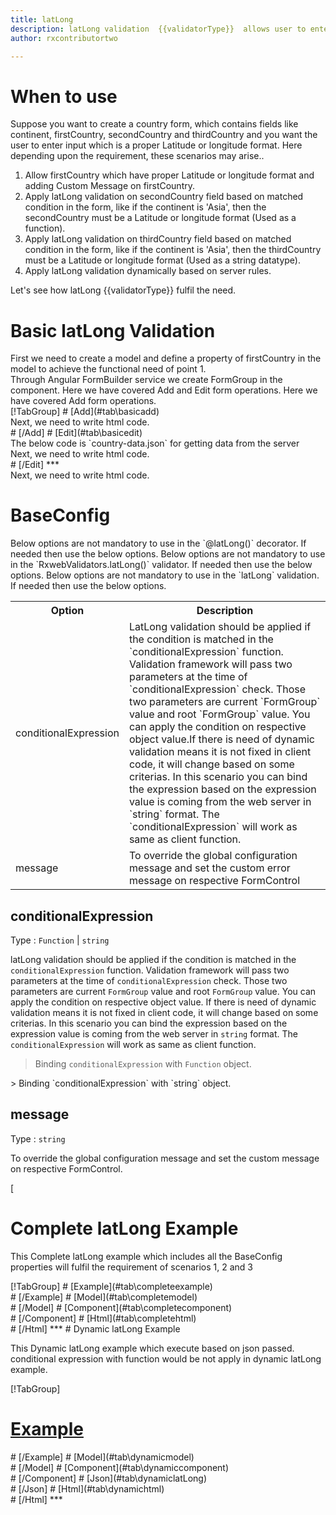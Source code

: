 ```yaml
---
title: latLong
description: latLong validation  {{validatorType}}  allows user to enter the input which is valid Latitude or longitude.
author: rxcontributortwo

---
```

# When to use
Suppose you want to create a country form, which contains fields like continent, firstCountry, secondCountry and thirdCountry and you want the user to enter input which is a proper Latitude or longitude format. Here depending upon the requirement, these scenarios may arise..
<ol class='showHideElement'>
  <li>Allow firstCountry which have proper Latitude or longitude format and adding Custom Message on firstCountry.</li>
  <li>Apply latLong validation on secondCountry field based on matched condition in the form, like if the continent is 'Asia', then the secondCountry must be a Latitude or longitude format (Used as a function).</li>
  <li>Apply latLong validation on thirdCountry field based on matched condition in the form, like if the continent is 'Asia', then the thirdCountry must be a Latitude or longitude format (Used as a string datatype).</li>
  <data-scope scope="['decorator','validator']">
  <li>Apply latLong validation dynamically based on server rules.</li>
  </data-scope>
</ol>
Let's see how latLong  {{validatorType}}  fulfil the need.

# Basic latLong Validation
<data-scope scope="['decorator','template-driven-directives','template-driven-decorators']">
First we need to create a model and define a property of firstCountry in the model to achieve the functional need of point 1.
<div component="app-code" key="latLong-add-model"></div> 
</data-scope>
Through Angular FormBuilder service we create FormGroup in the component.
<data-scope scope="['decorator']">
Here we have covered Add and Edit form operations. 
</data-scope>

<data-scope scope="['validator','template-driven-directives','template-driven-decorators']">
Here we have covered Add form operations. 
</data-scope>

<data-scope scope="['decorator']">
<div component="app-tabs" key="basic-operations"></div>
[!TabGroup]
# [Add](#tab\basicadd)
<div component="app-code" key="latLong-add-component"></div> 
Next, we need to write html code.
<div component="app-code" key="latLong-add-html"></div> 
<div component="app-example-runner" ref-component="app-latLong-add"></div>
# [/Add]
# [Edit](#tab\basicedit)
<div component="app-code" key="latLong-edit-component"></div>
The below code is `country-data.json` for getting data from the server 
<div component="app-code" key="latLong-edit-json"></div>  
Next, we need to write html code.
<div component="app-code" key="latLong-edit-html"></div> 
<div component="app-example-runner" ref-component="app-latLong-edit"></div>
# [/Edit]
***
</data-scope>

<data-scope scope="['validator','template-driven-directives','template-driven-decorators']">
<div component="app-code" key="latLong-add-component"></div> 
Next, we need to write html code.
<div component="app-code" key="latLong-add-html"></div> 
<div component="app-example-runner" ref-component="app-latLong-add"></div>
</data-scope>

# BaseConfig
<data-scope scope="['decorator']">
Below options are not mandatory to use in the `@latLong()` decorator. If needed then use the below options.
</data-scope>
<data-scope scope="['validator']">
Below options are not mandatory to use in the `RxwebValidators.latLong()` validator. If needed then use the below options.
</data-scope>
<data-scope scope="['template-driven-directives','template-driven-decorators']">
Below options are not mandatory to use in the `latLong` validation. If needed then use the below options.
</data-scope>

<table class="table table-bordered table-striped showHideElement">
<tr><th>Option</th><th>Description</th></tr>
<tr><td><a  (click)='scrollTo("#conditionalExpression")'  title="conditionalExpression">conditionalExpression</a></td><td>LatLong validation should be applied if the condition is matched in the `conditionalExpression` function. Validation framework will pass two parameters at the time of `conditionalExpression` check. Those two parameters are current `FormGroup` value and root `FormGroup` value. You can apply the condition on respective object value.If there is need of dynamic validation means it is not fixed in client code, it will change based on some criterias. In this scenario you can bind the expression based on the expression value is coming from the web server in `string` format. The `conditionalExpression` will work as same as client function.</td></tr>
<tr><td><a  (click)='scrollTo("#message")'  title="message">message</a></td><td>To override the global configuration message and set the custom error message on respective FormControl</td></tr>
</table>

## conditionalExpression 
Type :  `Function`  |  `string` 

latLong validation should be applied if the condition is matched in the `conditionalExpression` function. Validation framework will pass two parameters at the time of `conditionalExpression` check. Those two parameters are current `FormGroup` value and root `FormGroup` value. You can apply the condition on respective object value.
If there is need of dynamic validation means it is not fixed in client code, it will change based on some criterias. In this scenario you can bind the expression based on the expression value is coming from the web server in `string` format. The `conditionalExpression` will work as same as client function.

> Binding `conditionalExpression` with `Function` object.
<div component="app-code" key="latLong-conditionalExpressionExampleFunction-model"></div> 
> Binding `conditionalExpression` with `string` object.
<div component="app-code" key="latLong-conditionalExpressionExampleString-model"></div> 

<div component="app-example-runner" ref-component="app-latLong-conditionalExpression" title="latLong {{validatorType}} with conditionalExpression" key="conditionalExpression"></div>

## message 
Type :  `string` 

To override the global configuration message and set the custom message on respective FormControl.

[<div component="app-code" key="latLong-messageExample-model"></div> 
<div component="app-example-runner" ref-component="app-latLong-message" title="latLong {{validatorType}} with message" key="message"></div>

# Complete latLong Example

This Complete latLong example which includes all the BaseConfig properties will fulfil the requirement of scenarios 1, 2 and 3

<div component="app-tabs" key="complete"></div>
[!TabGroup]
# [Example](#tab\completeexample)
<div component="app-example-runner" ref-component="app-latLong-complete"></div>
# [/Example]
<data-scope scope="['decorator','template-driven-directives','template-driven-decorators']">
# [Model](#tab\completemodel)
<div component="app-code" key="latLong-complete-model"></div> 
# [/Model]
</data-scope>
# [Component](#tab\completecomponent)
<div component="app-code" key="latLong-complete-component"></div> 
# [/Component]
# [Html](#tab\completehtml)
<div component="app-code" key="latLong-complete-html"></div> 
# [/Html]
***

<data-scope scope="['decorator','validator']">
# Dynamic latLong Example

This Dynamic latLong example which execute based on json passed. conditional expression with function would be not apply in dynamic latLong example. 

<div component="app-tabs" key="dynamic"></div>

[!TabGroup]
# [Example](#tab\dynamicexample)
<div component="app-example-runner" ref-component="app-latLong-dynamic"></div>
# [/Example]
<data-scope scope="['decorator']">
# [Model](#tab\dynamicmodel)
<div component="app-code" key="latLong-dynamic-model"></div>
# [/Model]
</data-scope>
# [Component](#tab\dynamiccomponent)
<div component="app-code" key="latLong-dynamic-component"></div>
# [/Component]
# [Json](#tab\dynamiclatLong)
<div component="app-code" key="latLong-dynamic-latLong"></div>
# [/Json]
# [Html](#tab\dynamichtml)
<div component="app-code" key="latLong-dynamic-html"></div> 
# [/Html]
***
</data-scope>
